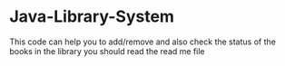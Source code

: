 # Java-Library-System
This code can help you to add/remove and also check the status of the books in the library you should read the read me file 
